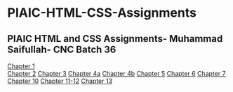 # PIAIC-HTML-CSS-Assignments
PIAIC HTML and CSS Assignments- 
Muhammad Saifullah-
CNC Batch 36
-
[Chapter 1](https://github.com/Muhammad-Saifullah50/PIAIC-HTML-CSS-Assignments/blob/main/chapter1.html) <br>
[Chapter 2](https://github.com/Muhammad-Saifullah50/PIAIC-HTML-CSS-Assignments/blob/main/chapter2.html)
[Chapter 3](https://github.com/Muhammad-Saifullah50/PIAIC-HTML-CSS-Assignments/blob/main/chapter3.html)
[Chapter 4a](https://github.com/Muhammad-Saifullah50/PIAIC-HTML-CSS-Assignments/blob/main/chapter4a.html)
[Chapter 4b](https://github.com/Muhammad-Saifullah50/PIAIC-HTML-CSS-Assignments/blob/main/chapter4b.html)
[Chapter 5](https://github.com/Muhammad-Saifullah50/PIAIC-HTML-CSS-Assignments/blob/main/chapter5.html)
[Chapter 6](https://github.com/Muhammad-Saifullah50/PIAIC-HTML-CSS-Assignments/blob/main/chapter6.html)
[Chapter 7](https://github.com/Muhammad-Saifullah50/PIAIC-HTML-CSS-Assignments/blob/main/chapter7.html)
[Chapter 10](https://github.com/Muhammad-Saifullah50/PIAIC-HTML-CSS-Assignments/blob/main/chapter10.html)
[Chapter 11-12](https://github.com/Muhammad-Saifullah50/PIAIC-HTML-CSS-Assignments/blob/main/chapter-11%2C12.html)
[Chapter 13](https://github.com/Muhammad-Saifullah50/PIAIC-HTML-CSS-Assignments/blob/main/chapter-13.html)
